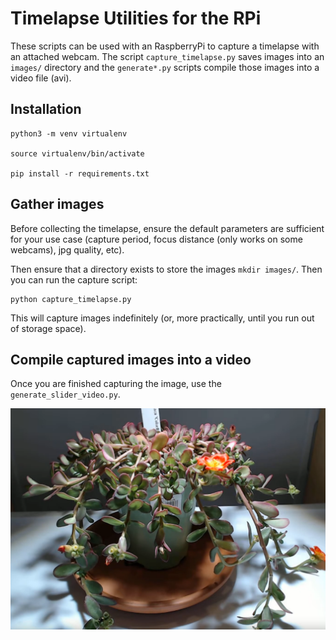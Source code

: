 # Timelapse Utilities for the RPi

These scripts can be used with an RaspberryPi to capture a timelapse with an attached webcam. The script ``` capture_timelapse.py ``` saves images into an ``` images/ ``` directory and the ``` generate*.py ``` scripts compile those images into a video file (avi). 

## Installation
```
python3 -m venv virtualenv

source virtualenv/bin/activate

pip install -r requirements.txt
```

## Gather images

Before collecting the timelapse, ensure the default parameters are sufficient for your use case (capture period, focus distance (only works on some webcams), jpg quality, etc). 

Then ensure that a directory exists to store the images ``` mkdir images/ ```. Then you can run the capture script: 

```
python capture_timelapse.py
```

This will capture images indefinitely (or, more practically, until you run out of storage space). 

## Compile captured images into a video

Once you are finished capturing the image, use the ``` generate_slider_video.py ```. 

[![Timelapse of a Portulaca](https://raw.githubusercontent.com/bfakhri/RPiCam/master/portulaca.png)](https://youtu.be/m5NLu9jh1go "Timelapse of a Portulaca")

